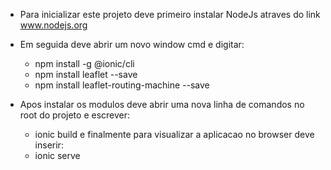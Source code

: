 - Para inicializar este projeto deve primeiro instalar NodeJs atraves do link www.nodejs.org

- Em seguida deve abrir um novo window cmd e digitar: 
    - npm install -g @ionic/cli 
    - npm install leaflet --save
    - npm install leaflet-routing-machine --save

- Apos instalar os modulos deve abrir uma nova linha de comandos no root do projeto e escrever:
    - ionic build
e finalmente para visualizar a aplicacao no browser deve inserir:
    - ionic serve
